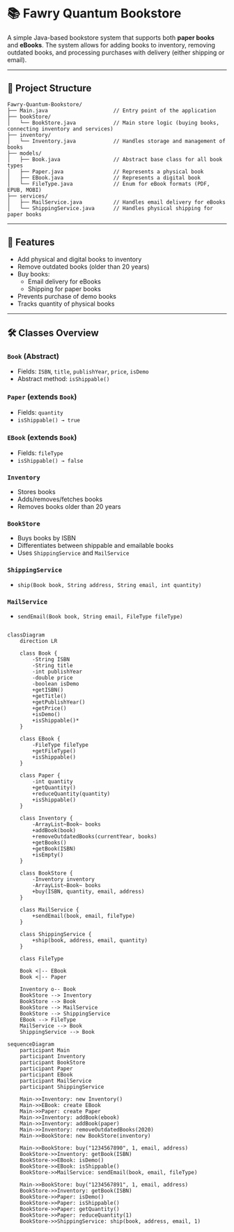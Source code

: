 # 📚 Fawry Quantum Bookstore

A simple Java-based bookstore system that supports both **paper books** and **eBooks**. The system allows for adding books to inventory, removing outdated books, and processing purchases with delivery (either shipping or email).

---

## 🧠 Project Structure

```
Fawry-Quantum-Bookstore/
├── Main.java                     // Entry point of the application
├── bookStore/
│   └── BookStore.java            // Main store logic (buying books, connecting inventory and services)
├── inventory/
│   └── Inventory.java            // Handles storage and management of books
├── models/
│   ├── Book.java                 // Abstract base class for all book types
│   ├── Paper.java                // Represents a physical book
│   ├── EBook.java                // Represents a digital book
│   └── FileType.java             // Enum for eBook formats (PDF, EPUB, MOBI)
├── services/
│   ├── MailService.java          // Handles email delivery for eBooks
│   └── ShippingService.java      // Handles physical shipping for paper books
```

---

## 🚀 Features

- Add physical and digital books to inventory  
- Remove outdated books (older than 20 years)  
- Buy books:
  - Email delivery for eBooks  
  - Shipping for paper books  
- Prevents purchase of demo books  
- Tracks quantity of physical books  

---

## 🛠️ Classes Overview

### `Book` (Abstract)
- Fields: `ISBN`, `title`, `publishYear`, `price`, `isDemo`
- Abstract method: `isShippable()`

### `Paper` (extends `Book`)
- Fields: `quantity`
- `isShippable() → true`

### `EBook` (extends `Book`)
- Fields: `fileType`
- `isShippable() → false`

### `Inventory`
- Stores books
- Adds/removes/fetches books
- Removes books older than 20 years

### `BookStore`
- Buys books by ISBN
- Differentiates between shippable and emailable books
- Uses `ShippingService` and `MailService`

### `ShippingService`
- `ship(Book book, String address, String email, int quantity)`

### `MailService`
- `sendEmail(Book book, String email, FileType fileType)`



```mermaid

classDiagram
    direction LR
    
    class Book {
        -String ISBN
        -String title
        -int publishYear
        -double price
        -boolean isDemo
        +getISBN()
        +getTitle()
        +getPublishYear()
        +getPrice()
        +isDemo()
        +isShippable()*
    }

    class EBook {
        -FileType fileType
        +getFileType()
        +isShippable()
    }

    class Paper {
        -int quantity
        +getQuantity()
        +reduceQuantity(quantity)
        +isShippable()
    }

    class Inventory {
        -ArrayList~Book~ books
        +addBook(book)
        +removeOutdatedBooks(currentYear, books)
        +getBooks()
        +getBook(ISBN)
        +isEmpty()
    }

    class BookStore {
        -Inventory inventory
        -ArrayList~Book~ books
        +buy(ISBN, quantity, email, address)
    }

    class MailService {
        +sendEmail(book, email, fileType)
    }

    class ShippingService {
        +ship(book, address, email, quantity)
    }

    class FileType

    Book <|-- EBook
    Book <|-- Paper

    Inventory o-- Book
    BookStore --> Inventory
    BookStore --> Book
    BookStore --> MailService
    BookStore --> ShippingService
    EBook --> FileType
    MailService --> Book
    ShippingService --> Book
```

```mermaid
sequenceDiagram
    participant Main
    participant Inventory
    participant BookStore
    participant Paper
    participant EBook
    participant MailService
    participant ShippingService

    Main->>Inventory: new Inventory()
    Main->>EBook: create EBook
    Main->>Paper: create Paper
    Main->>Inventory: addBook(ebook)
    Main->>Inventory: addBook(paper)
    Main->>Inventory: removeOutdatedBooks(2020)
    Main->>BookStore: new BookStore(inventory)

    Main->>BookStore: buy("1234567890", 1, email, address)
    BookStore->>Inventory: getBook(ISBN)
    BookStore->>EBook: isDemo()
    BookStore->>EBook: isShippable()
    BookStore->>MailService: sendEmail(book, email, fileType)

    Main->>BookStore: buy("1234567891", 1, email, address)
    BookStore->>Inventory: getBook(ISBN)
    BookStore->>Paper: isDemo()
    BookStore->>Paper: isShippable()
    BookStore->>Paper: getQuantity()
    BookStore->>Paper: reduceQuantity(1)
    BookStore->>ShippingService: ship(book, address, email, 1)
```

